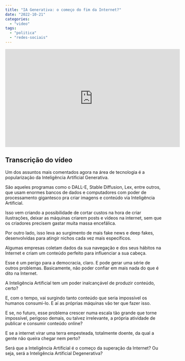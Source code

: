 ```yaml
---
title: "IA Generativa: o começo do fim da Internet?"
date: "2022-10-21"
categories: 
  - "video"
tags: 
  - "politica"
  - "redes-sociais"
---
```


<iframe width="560" height="315" src="https://www.youtube-nocookie.com/embed/S33X2zg5ZTg" title="YouTube video player" frameborder="0" allow="accelerometer; autoplay; clipboard-write; encrypted-media; gyroscope; picture-in-picture" allowfullscreen></iframe>

## Transcrição do vídeo

Um dos assuntos mais comentados agora na área de tecnologia é a popularização da Inteligência Artificial Generativa.

São aqueles programas como o DALL-E, Stable Diffusion, Lex, entre outros, que usam enormes bancos de dados e computadores com poder de processamento gigantesco pra criar imagens e conteúdo via Inteligência Artificial.

Isso vem criando a possibilidade de cortar custos na hora de criar ilustrações, deixar as máquinas criarem posts e vídeos na internet, sem que os criadores precisem gastar muita massa encefálica.

Por outro lado, isso leva ao surgimento de mais fake news e deep fakes, desenvolvidas para atingir nichos cada vez mais específicos.

Algumas empresas coletam dados da sua navegação e dos seus hábitos na Internet e criam um conteúdo perfeito para influenciar a sua cabeça.

Esse é um perigo para a democracia, claro. E pode gerar uma série de outros problemas. Basicamente, não poder confiar em mais nada do que é dito na Internet.

A Inteligência Artificial tem um poder inalcançável de produzir conteúdo, certo?

E, com o tempo, vai surgindo tanto conteúdo que seria impossível os humanos consumi-lo. E aí as próprias máquinas vão ter que fazer isso.

E se, no futuro, esse problema crescer numa escala tão grande que torne impossível, perigoso demais, ou talvez irrelevante, a própria atividade de publicar e consumir conteúdo online?

E se a internet virar uma terra empesteada, totalmente doente, da qual a gente não queira chegar nem perto?

Será que a Inteligência Artificial é o começo da superação da Internet? Ou seja, será a Inteligência Artificial Degenerativa?
